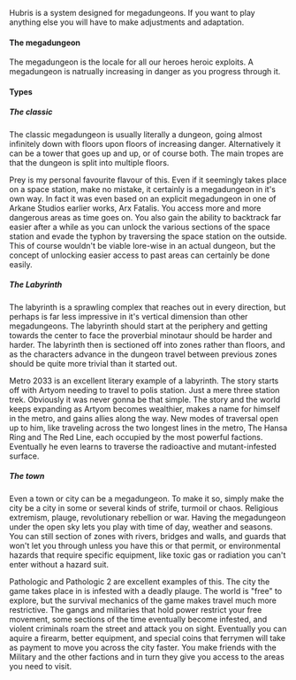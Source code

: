 Hubris is a system designed for megadungeons. If you want to play anything else you will have to make adjustments and adaptation. 

#### The megadungeon
The megadungeon is the locale for all our heroes heroic exploits. A megadungeon is natrually increasing in danger as you progress through it.

#### Types

##### The classic

The classic megadungeon is usually literally a dungeon, going almost infinitely down with floors upon floors of increasing danger. Alternatively it can be a tower that goes up and up, or of course both. The main tropes are that the dungeon is split into multiple floors. 

Prey is my personal favourite flavour of this. Even if it seemingly takes place on a space station, make no mistake, it certainly is a megadungeon in it's own way. In fact it was even based on an explicit megadungeon in one of Arkane Studios earlier works, Arx Fatalis.  You access more and more dangerous areas as time goes on. You also gain the ability to backtrack far easier after a while as you can unlock the various sections of the space station and evade the typhon by traversing the space station on the outside. This of course wouldn't be viable lore-wise in an actual dungeon, but the concept of unlocking easier access to past areas can certainly be done easily. 
##### The Labyrinth

The labyrinth is a sprawling complex that reaches out in every direction, but perhaps is far less impressive in it's vertical dimension than other megadungeons. The labyrinth should start at the periphery and getting towards the center to face the proverbial minotaur should be harder and harder. The labyrinth then is sectioned off into zones rather than floors, and as the characters advance in the dungeon travel between previous zones should be quite more trivial than it started out.

Metro 2033 is an excellent literary example of a labyrinth. The story starts off with Artyom needing to travel to polis station. Just a mere three station trek. Obviously it was never gonna be that simple. The story and the world keeps expanding as Artyom becomes wealthier, makes a name for himself in the metro, and gains allies along the way. New modes of traversal open up to him, like traveling across the two longest lines in the metro, The Hansa Ring and The Red Line, each occupied by the most powerful factions. Eventually he even learns to traverse the radioactive and mutant-infested surface. 

##### The town

Even a town or city can be a megadungeon. To make it so, simply make the city be a city in some or several kinds of strife, turmoil or chaos. Religious extremism, plauge, revolutionary rebellion or war. Having the megadungeon under the open sky lets you play with time of day, weather and seasons. You can still section of zones with rivers, bridges and walls, and guards that won't let you through unless you have this or that permit, or environmental hazards that require specific equipment, like toxic gas or radiation you can't enter without a hazard suit.

Pathologic and Pathologic 2 are excellent examples of this. The city the game takes place in is infested with a deadly plauge. The world is "free" to explore, but the survival mechanics of the game makes travel much more restrictive. The gangs and militaries that hold power restrict your free movement, some sections of the time eventually become infested, and violent criminals roam the street and attack you on sight. Eventually you can aquire a firearm, better equipment, and special coins that ferrymen will take as payment to move you across the city faster. You make friends with the Military and the other factions and in turn they give you access to the areas you need to visit. 


